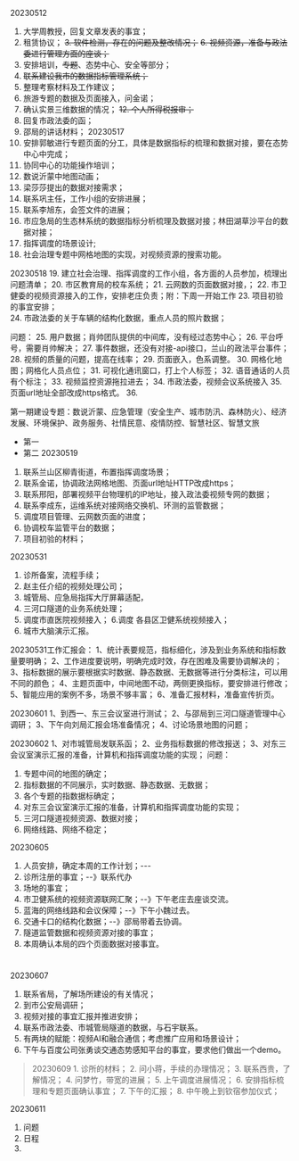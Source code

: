 
20230512
1. 大学周教授，回复文章发表的事宜；
2. 租赁协议；
~~3.  软件检测，存在的问题及整改情况；~~
~~6. 视频资源，准备与政法委进行管理方面的座谈；~~
3. 安排培训，~~专题~~、态势中心、安全等部分；
4. ~~联系建设我市的数据指标管理系统；~~
5. 整理考察材料及工作建议；
6. 旅游专题的数据及页面接入，问金诺；
7.  确认实景三维数据的情况；
~~12. 个人所得税报审；~~
8. 回复市政法委的函；
9. 邵局的讲话材料；
20230517
10. 安排郭敏进行专题页面的分工，具体是数据指标的梳理和数据对接，要在态势中心中完成；
11. 协同中心的功能操作培训；
12. 数说沂蒙中地图动画；
13. 梁莎莎提出的数据对接需求；
14. 联系巩主任，工作小组的安排进展；
15. 联系李旭东，会签文件的进展；
16. 市应急局的生态林系统的数据指标分析梳理及数据对接；林田湖草沙平台的数据对接；
17. 指挥调度的场景设计;
18. 社会治理专题中网格地图的实现，对视频资源的搜索功能。

20230518
19.  建立社会治理、指挥调度的工作小组，各方面的人员参加，梳理出问题清单；
20. 市区教育局的校车系统；
21. 云网数的页面数据对接，；
22.  市卫健委的视频资源接入的工作，安排老庄负责；附：下周一开始工作
23. 项目初验的事宜安排；    
24. 市政法委的关于车辆的结构化数据，重点人员的照片数据；

问题：
25. 用户数据；肖帅团队提供的中间库，没有经过态势中心；
26. 平台呼号，需要肖帅解决；
27. 事件数据，还没有对接-api接口，兰山的政法平台事件；
28. 视频的质量的问题，提高在线率；
29. 页面嵌入，色系调整。
30. 网格化地图；网格化人员点位；
31. 可视化通讯窗口，打上个人标签；
32. 语音通话的人员有个标注；
33. 视频监控资源拖拉进去；
34. 市政法委，视频会议系统接入
35. 页面url地址全部改成https格式。
36. 

第一期建设专题：数说沂蒙、应急管理（安全生产、城市防汛、森林防火）、经济发展、环境保护、政务服务、社情民意、疫情防控、智慧社区、智慧文旅

+ 第一
+ 第二
 20230519
 1.   联系兰山区柳青街道，布置指挥调度场景；
 2.   联系金诺，协调政法网格地图、页面url地址HTTP改成https；
 3.  联系邢阳，部署视频平台物理机的IP地址，接入政法委视频专网的数据；
 4.  联系李成东，运维系统对接网络交换机、环测的监管数据；
 5. 调度项目管理、云网数页面的进度；
 6. 协调校车监管平台的数据；
 7. 项目初验的材料；

20230531
1. 诊所备案，流程手续；
2. 赵主任介绍的视频处理公司；
3. 城管局、应急局指挥大厅屏幕适配，
4. 三河口隧道的业务系统处理；
5. 调度市直医院视频接入；
6.调度 各县区卫健系统视频接入；
6. 城市大脑演示汇报。


20230531工作汇报会：
1、统计表要规范，指标细化，涉及到业务系统和指标数量要明确；
2、工作进度要说明，明确完成时效，存在困难及需要协调解决的；
3、指标数据的展示要根据实时数据、静态数据、无数据等进行分类标注，可以用不同的颜色；
4、主题页面中，中间地图不动，两侧更换指标，要安排进行修改；
5、智能应用的案例不多，场景不够丰富；
6、准备汇报材料，准备宣传折页。

20230601
1、到西一、东三会议室进行测试；
2、与邵局到三河口隧道管理中心调研；
3、下午向刘局汇报会场准备情况；
4、讨论场景地图的问题；

20230602
1、对市城管局发联系函；
2、业务指标数据的修改报送；
3、对东三会议室演示汇报的准备，计算机和指挥调度功能的实现；
问题：
1. 专题中间的地图的确定；
2. 指标数据的不同展示，实时数据、静态数据、无数据；
3. 各个专题的指数据标确定；
4. 对东三会议室演示汇报的准备，计算机和指挥调度功能的实现；
5. 三河口隧道视频资源、数据对接；
6. 网络线路、网络不稳定；



20230605
1. 人员安排，确定本周的工作计划；---
2. 诊所注册的事宜；--》联系代办
3. 场地的事宜；
4. 市卫健系统的视频资源联网汇聚；--》下午老庄去座谈交流。
5. 蓝海的网络线路和会议保障；--》下午小魏过去。
6. 交通卡口的结构化数据；--》邵局带着去协调。
7. 隧道监管数据和视频资源对接的事宜；
8. 本周确认本局的四个页面数据对接事宜。
# 

20230607
1. 联系省局，了解场所建设的有关情况；
2. 到市公安局调研；
3. 视频对接的事宜汇报并推进安排；
4. 联系市政法委、市城管局隧道的数据，与石宇联系。
5. 有两块的赋能：视频AI和融合通信；考虑推广应用和场景设计；   
6. 下午与百度公司张勇谈交通态势感知平台的事宜，要求他们做出一个demo。



> 20230609
	1.  诊所的材料；
	2. 问小蒋，手续的办理情况；
	3. 联系西贵，了解情况；
	4. 问梦竹，带宽的进展；
	5. 上午调度进展情况；
	6. 安排指标梳理和专题页面确认事宜；
	7. 下午的汇报；
	8. 中午晚上到钦宿参加仪式；

20230611
1. 问题
2. 日程
3. 	





<!--stackedit_data:
eyJoaXN0b3J5IjpbLTE2NzM4Mzk2MzEsLTE0MDE2MjQyNzksLT
QzMTExODQ5MiwtMjEyMzYxODA1MCwxOTc0MzM5Nzk4LDE5MDk1
MzE4NzksLTIwMjE4MTE4MjksLTk5MjA2Mzk0NSwxNDk4Mzc3Mz
M0LC03NDYzNTg1MiwxODMxOTc1MzcxLC05MzQ2ODU4MTUsLTIw
MzU2NzUwODQsOTY1NzY0Njc4LC0xNzUwOTA0MTYyLC0xMzU3Nj
gzNTcsMTg1MTMwMjc2OCwtMjMyODgwNDg4LC00MzI0OTU1OTYs
LTEwMTM3MDYwNF19
-->